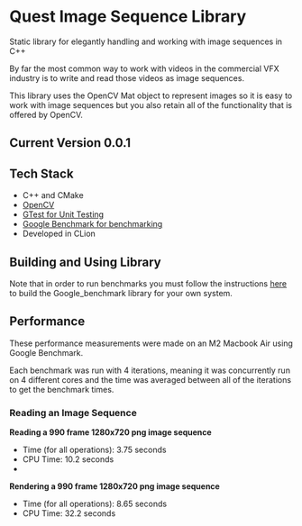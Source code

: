 # Quest Image Sequence Library
Static library for elegantly handling and working with image sequences in C++  
  
By far the most common way to work with videos in the commercial VFX industry is to write and read those videos as 
image sequences.  
  
This library uses the OpenCV Mat object to represent images so it is easy to work with image sequences
but you also retain all of the functionality that is offered by OpenCV.

## Current Version 0.0.1

## Tech Stack
- C++ and CMake
- [OpenCV](https://opencv.org/)
- [GTest for Unit Testing](https://github.com/google/googletest)
- [Google Benchmark for benchmarking](https://github.com/google/benchmark/tree/main)
- Developed in CLion

## Building and Using Library
Note that in order to run benchmarks you must follow the instructions [here](https://github.com/google/benchmark)
to build the Google_benchmark library for your own system.

## Performance
These performance measurements were made on an M2 Macbook Air using Google Benchmark.  
  
Each benchmark was run with 4 iterations, meaning it was concurrently run on 4 different cores and the time was averaged
between all of the iterations to get the benchmark times.

### Reading an Image Sequence
**Reading a 990 frame 1280x720 png image sequence**  
- Time (for all operations): 3.75 seconds
- CPU Time: 10.2 seconds
- 
**Rendering a 990 frame 1280x720 png image sequence**
- Time (for all operations): 8.65 seconds
- CPU Time: 32.2 seconds